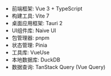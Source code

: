 - 前端框架: Vue 3 + TypeScript
- 构建工具: Vite 7
- 桌面应用框架: Tauri 2
- UI组件库: Naive UI
- 包管理器: pnpm
- 状态管理: Pinia
- 工具库: VueUse
- 本地数据库: DuckDB
- 数据查询: TanStack Query (Vue Query)
